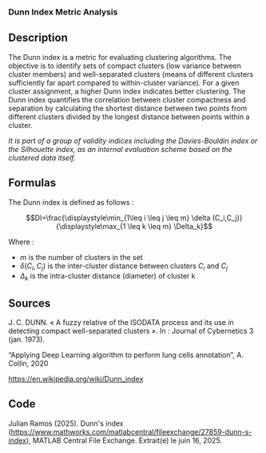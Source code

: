 ### Dunn Index Metric Analysis

## Description 

The Dunn index is a metric for evaluating clustering algorithms. 
The objective is to identify sets of compact clusters (low variance between cluster members) and well-separated clusters (means of different clusters sufficiently far apart compared to within-cluster variance). 
For a given cluster assignment, a higher Dunn index indicates better clustering.
The Dunn index quantifies the correlation between cluster compactness and separation by calculating the shortest distance between two points from different clusters divided by the longest distance between points within a cluster.

*It is part of a group of validity indices including the Davies-Bouldin index or the Silhouette index, as an internal evaluation scheme based on the clustered data itself.*

## Formulas 

The Dunn index is defined as follows :

$$DI=\frac{\displaystyle\min_{1\leq i \leq j \leq m} \delta (C_i,C_j)}{\displaystyle\max_{1 \leq k \leq m} \Delta_k}$$

Where : 
- $m$ is the number of clusters in the set
- $\delta (C_i,C_j)$ is the inter-cluster distance between clusters $C_i$ and $C_j$
- $\Delta_k$ is the intra-cluster distance (diameter) of cluster k

## Sources

J. C. DUNN. « A fuzzy relative of the ISODATA process and its use in detecting compact well-separated clusters ». In : Journal of Cybernetics 3 (jan. 1973).

“Applying Deep Learning algorithm to perform lung cells annotation”, A. Collin, 2020

https://en.wikipedia.org/wiki/Dunn_index 

## Code 

Julian Ramos (2025). Dunn's index (https://www.mathworks.com/matlabcentral/fileexchange/27859-dunn-s-index), MATLAB Central File Exchange. Extrait(e) le juin 16, 2025.

